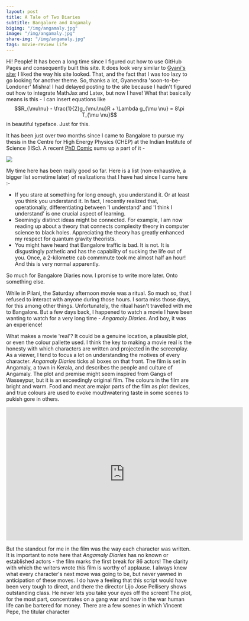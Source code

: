 ```yaml
---
layout: post
title: A Tale of Two Diaries
subtitle: Bangalore and Angamaly
bigimg: "/img/angamaly.jpg"
image: "/img/angamaly.jpg"
share-img: "/img/angamaly.jpg"
tags: movie-review life
---
```


Hi! People! It has been a long time since I figured out how to use GitHub Pages and consequently built this site. It does look very similar to [Gyani's site](https://gyani.net/); I liked the way his site looked. That, and the fact that I was too lazy to go looking for another theme. So, thanks a lot, Gyanendra 'soon-to-be-Londoner' Mishra! I had delayed posting to the site because I hadn't figured out how to integrate MathJax and Latex, but now I have! What that basically means is this - I can insert equations like $$R_{\mu\nu} - \frac{1}{2}g_{\mu\nu}R + \Lambda g_{\mu \nu} = 8\pi T_{\mu \nu}$$
in beautiful typeface. Just for this.

It has been just over two months since I came to Bangalore to pursue my thesis in the Centre for High Energy Physics (CHEP) at the Indian Institute of Science (IISc). A recent [PhD Comic](http://phdcomics.com) sums up a part of it -

![](http://phdcomics.com/comics/archive/phd082817s.gif)

 My time here has been really good so far. Here is a list (non-exhaustive, a bigger list sometime later) of realizations that I have had since I came here :-

* If you stare at something for long enough, you understand it. Or at least you think you understand it. In fact, I recently realized that, operationally, differentiating between 'I understand' and 'I think I understand' is one crucial aspect of learning.
* Seemingly distinct ideas might be connected. For example, I am now reading up about a theory that connects complexity theory in computer science to black holes. Appreciating the theory has greatly enhanced my respect for quantum gravity theorists. 
* You might have heard that Bangalore traffic is bad. It is not. It is disgustingly pathetic and has the capability of sucking the life out of you. Once, a 2-kilometre cab commmute took me almost half an hour! And this is very normal apparently.

So much for Bangalore Diaries now. I promise to write more later. Onto something else.

While in Pilani, the Saturday afternoon movie was a ritual. So much so, that I refused to interact with anyone during those hours. I sorta miss those days, for this among other things. Unfortunately, the ritual hasn't travelled with me to Bangalore. But a few days back, I happened to watch a movie I have been wanting to watch for a very long time - _Angamaly Diaries_. And boy, it was an experience!

What makes a movie 'real'? It could be a genuine location, a plausible plot, or even the colour pallette used. I think the key to making a movie real is the honesty with which characters are written and projected in the screenplay. As a viewer, I tend to focus a lot on understanding the motives of every character. _Angamaly Diaries_ ticks all boxes on that front. The film is set in Angamaly, a town in Kerala, and describes the people and culture of Angamaly. The plot and premise might seem inspired from Gangs of Wasseypur, but it is an exceedingly original film. The colours in the film are bright and warm. Food and meat are major parts of the film as plot devices, and true colours are used to evoke mouthwatering taste in some scenes to pukish gore in others.

<iframe width="640" height="360" src="https://www.youtube.com/embed/LTU2V0RuxYg" frameborder="0" allowfullscreen></iframe>

But the standout for me in the film was the way each character was written. It is important to note here that _Angamaly Diaries_ has no known or established actors - the film marks the first break for 86 actors! The clarity with which the writers wrote this film is worthy of applause. I always knew what every character's next move was going to be, but never yawned in anticipation of these moves. I do have a feeling that this script would have been very tough to direct, and there the director Lijo Jose Pellisery shows outstanding class. He never lets you take your eyes off the screen! The plot, for the most part, concentrates on a gang war and how in the war human life can be bartered for money. There are a few scenes in which Vincent Pepe, the titular character